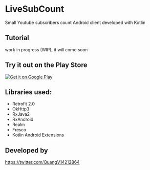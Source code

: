 # LiveSubCount
Small Youtube subscribers count Android client developed with Kotlin
## Tutorial 
work in progress (WIP), it will come soon
## Try it out on the Play Store
[![Get it on Google Play][googleplay_store_badge]][demo_app]
## Libraries used:
- Retrofit 2.0
- OkHttp3
- RxJava2
- RxAndroid
- Realm
- Fresco
- Kotlin Android Extensions
## Developed by
https://twitter.com/QuangV14212864

[googleplay_store_badge]: http://www.android.com/images/brand/get_it_on_play_logo_large.png
[demo_app]: https://play.google.com/store/apps/details?id=net.live.sub&referrer=utm_source%3Dgithub
